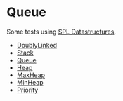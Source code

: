 # Queue

Some tests using [SPL Datastructures](http://php.net/manual/en/spl.datastructures.php).

- [DoublyLinked]()
- [Stack]()
- [Queue]()
- [Heap]()
- [MaxHeap]()
- [MinHeap]()
- [Priority]()
